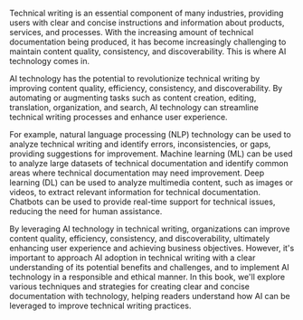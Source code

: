 

Technical writing is an essential component of many industries, providing users with clear and concise instructions and information about products, services, and processes. With the increasing amount of technical documentation being produced, it has become increasingly challenging to maintain content quality, consistency, and discoverability. This is where AI technology comes in.

AI technology has the potential to revolutionize technical writing by improving content quality, efficiency, consistency, and discoverability. By automating or augmenting tasks such as content creation, editing, translation, organization, and search, AI technology can streamline technical writing processes and enhance user experience.

For example, natural language processing (NLP) technology can be used to analyze technical writing and identify errors, inconsistencies, or gaps, providing suggestions for improvement. Machine learning (ML) can be used to analyze large datasets of technical documentation and identify common areas where technical documentation may need improvement. Deep learning (DL) can be used to analyze multimedia content, such as images or videos, to extract relevant information for technical documentation. Chatbots can be used to provide real-time support for technical issues, reducing the need for human assistance.

By leveraging AI technology in technical writing, organizations can improve content quality, efficiency, consistency, and discoverability, ultimately enhancing user experience and achieving business objectives. However, it's important to approach AI adoption in technical writing with a clear understanding of its potential benefits and challenges, and to implement AI technology in a responsible and ethical manner. In this book, we'll explore various techniques and strategies for creating clear and concise documentation with technology, helping readers understand how AI can be leveraged to improve technical writing practices.
